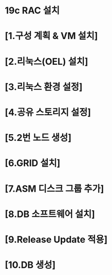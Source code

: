 # 19c RAC 설치

# [1.구성 계획 & VM 설치]

# [2.리눅스(OEL) 설치]

# [3.리눅스 환경 설정]

# [4.공유 스토리지 설정]

# [5.2번 노드 생성]

# [6.GRID 설치]

# [7.ASM 디스크 그룹 추가]

# [8.DB 소프트웨어 설치]

# [9.Release Update 적용]

# [10.DB 생성]
